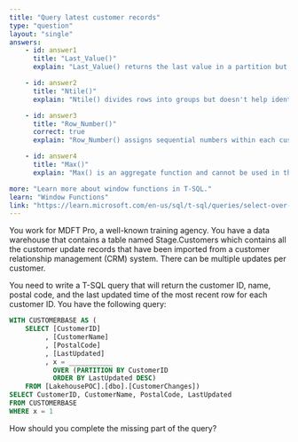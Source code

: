```yaml
---
title: "Query latest customer records"
type: "question" 
layout: "single"
answers:
    - id: answer1
      title: "Last_Value()"
      explain: "Last_Value() returns the last value in a partition but doesn't help identify the most recent row per customer."

    - id: answer2
      title: "Ntile()"
      explain: "Ntile() divides rows into groups but doesn't help identify the most recent row per customer."

    - id: answer3
      title: "Row_Number()"
      correct: true
      explain: "Row_Number() assigns sequential numbers within each customer partition ordered by LastUpdated DESC, allowing us to identify the most recent row with WHERE x = 1."

    - id: answer4
      title: "Max()"
      explain: "Max() is an aggregate function and cannot be used in this window function context to identify the most recent row."

more: "Learn more about window functions in T-SQL."
learn: "Window Functions"
link: "https://learn.microsoft.com/en-us/sql/t-sql/queries/select-over-clause-transact-sql?view=fabric"
---
```

You work for MDFT Pro, a well-known training agency. You have a data warehouse that contains a table named Stage.Customers which contains all the customer update records that have been imported from a customer relationship management (CRM) system. There can be multiple updates per customer.

You need to write a T-SQL query that will return the customer ID, name, postal code, and the last updated time of the most recent row for each customer ID. You have the following query:

```sql
WITH CUSTOMERBASE AS (
    SELECT [CustomerID]
         , [CustomerName]
         , [PostalCode]
         , [LastUpdated]
         , x = ___________ 
           OVER (PARTITION BY CustomerID 
           ORDER BY LastUpdated DESC)
    FROM [LakehousePOC].[dbo].[CustomerChanges])
SELECT CustomerID, CustomerName, PostalCode, LastUpdated 
FROM CUSTOMERBASE
WHERE x = 1
```

How should you complete the missing part of the query?

